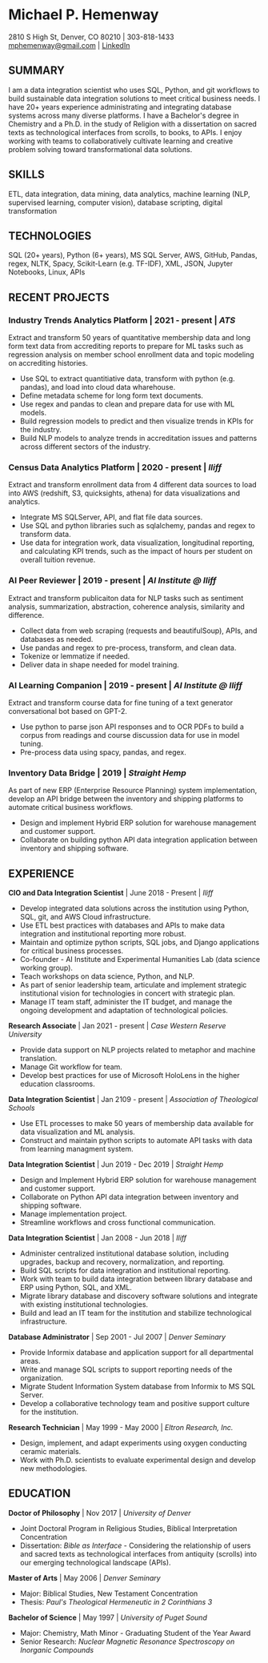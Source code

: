 # Michael P. Hemenway

2810 S High St, Denver, CO 80210 | 303-818-1433  
[mphemenway@gmail.com](mailto:mphemenway@gmail.com) | [LinkedIn](https://www.linkedin.com/in/michael-hemenway-06450515b/) 

## SUMMARY  

I am a data integration scientist who uses SQL, Python, and git workflows to build sustainable data integration solutions to meet critical business needs. I have 20+ years experience administrating and integrating database systems across many diverse platforms. I have a Bachelor's degree in Chemistry and a Ph.D. in the study of Religion with a dissertation on sacred texts as technological interfaces from scrolls, to books, to APIs. I enjoy working with teams to collaboratively cultivate learning and creative problem solving toward transformational data solutions. 

## SKILLS
ETL, data integration, data mining, data analytics, machine learning (NLP, supervised learning, computer vision), database scripting, digital transformation

## TECHNOLOGIES  

SQL (20+ years), Python (6+ years), MS SQL Server, AWS, GitHub, Pandas, regex, NLTK, Spacy, Scikit-Learn (e.g. TF-IDF), XML, JSON, Jupyter Notebooks, Linux, APIs
    
## RECENT PROJECTS

### Industry Trends Analytics Platform | 2021 - present | _ATS_
Extract and transform 50 years of quantitative membership data and long form text data from accrediting reports to prepare for ML tasks such as regression analysis on member school enrollment data and topic modeling on accrediting histories.

- Use SQL to extract quantitiative data, transform with python (e.g. pandas), and load into cloud data wharehouse.
- Define metadata scheme for long form text documents.
- Use regex and pandas to clean and prepare data for use with ML models.
- Build regression models to predict and then visualize trends in KPIs for the industry.
- Build NLP models to analyze trends in accreditation issues and patterns across different sectors of the industry.

### Census Data Analytics Platform | 2020 - present | _Iliff_
Extract and transform enrollment data from 4 different data sources to load into AWS (redshift, S3, quicksights, athena) for data visualizations and analytics.

- Integrate MS SQLServer, API, and flat file data sources.
- Use SQL and python libraries such as sqlalchemy, pandas and regex to transform data. 
- Use data for integration work, data visualization, longitudinal reporting, and calculating KPI trends, such as the impact of hours per student on overall tuition revenue.

### AI Peer Reviewer | 2019 - present | _AI Institute @ Iliff_
Extract and transform publicaiton data for NLP tasks such as sentiment analysis, summarization, abstraction, coherence analysis, similarity and difference. 

- Collect data from web scraping (requests and beautifulSoup), APIs, and databases as needed.
- Use pandas and regex to pre-process, transform, and clean data. 
- Tokenize or lemmatize if needed.
- Deliver data in shape needed for model training.

### AI Learning Companion | 2019 - present | _AI Institute @ Iliff_
Extract and transform course data for fine tuning of a text generator conversational bot based on GPT-2.

- Use python to parse json API responses and to OCR PDFs to build a corpus from readings and course discussion data for use in model tuning. 
- Pre-process data using spacy, pandas, and regex.

### Inventory Data Bridge | 2019 | _Straight Hemp_
As part of new ERP (Enterprise Resource Planning) system implementation, develop an API bridge between the inventory and shipping platforms to automate critical business workflows.

- Design and implement Hybrid ERP solution for warehouse management and customer support.
- Collaborate on building python API data integration application between inventory and shipping software.

## EXPERIENCE

__CIO and Data Integration Scientist__ | June 2018 - Present | _Iliff_
 
- Develop integrated data solutions across the institution using Python, SQL, git, and AWS Cloud infrastructure.
- Use ETL best practices with databases and APIs to make data integration and institutional reporting more robust.
- Maintain and optimize python scripts, SQL jobs, and Django applications for critical business processes. 
- Co-founder - AI Institute and Experimental Humanities Lab (data science working group).
- Teach workshops on data science, Python, and NLP.
- As part of senior leadership team, articulate and implement strategic institutional vision for technologies in concert with strategic plan.
- Manage IT team staff, administer the IT budget, and manage the ongoing development and adaptation of technological policies.

__Research Associate__ | Jan 2021 - present | _Case Western Reserve University_

- Provide data support on NLP projects related to metaphor and machine translation.
- Manage Git workflow for team.
- Develop best practices for use of Microsoft HoloLens in the higher education classrooms.

__Data Integration Scientist__ | Jan 2109 - present | _Association of Theological Schools_

- Use ETL processes to make 50 years of membership data available for data visualization and ML analysis.
- Construct and maintain python scripts to automate API tasks with data from learning managment system.

__Data Integration Scientist__ | Jun 2019 - Dec 2019 | _Straight Hemp_

- Design and Implement Hybrid ERP solution for warehouse management and customer support.
- Collaborate on Python API data integration between inventory and shipping software.
- Manage implementation project.
- Streamline workflows and cross functional communication.

__Data Integration Scientist__ | Jan 2008 - Jun 2018 | _Iliff_

- Administer centralized institutional database solution, including upgrades, backup and recovery, normalization, and reporting.
- Build SQL scripts for data integration and institutional reporting.
- Work with team to build data integration between library database and ERP using Python, SQL, and XML.
- Migrate library database and discovery software solutions and integrate with existing institutional technologies.
- Build and lead an IT team for the institution and stabilize technological infrastructure.

__Database Administrator__ | Sep 2001 - Jul 2007 | _Denver Seminary_  

- Provide Informix database and application support for all departmental areas.
- Write and manage SQL scripts to support reporting needs of the organization.
- Migrate Student Information System database from Informix to MS SQL Server.
- Develop a collaborative technology team and positive support culture for the institution.

__Research Technician__ | May 1999 - May 2000 | _Eltron Research, Inc._

- Design, implement, and adapt experiments using oxygen conducting ceramic materials.
- Work with Ph.D. scientists to evaluate experimental design and develop new methodologies.

## EDUCATION  

__Doctor of Philosophy__ | Nov 2017 | _University of Denver_  

- Joint Doctoral Program in Religious Studies, Biblical Interpretation Concentration
- Dissertation: _Bible as Interface_ - Considering the relationship of users and sacred texts as technological interfaces from antiquity (scrolls) into our emerging technological landscape (APIs).

__Master of Arts__ | May 2006 | _Denver Seminary_  

- Major: Biblical Studies, New Testament Concentration
- Thesis: _Paul's Theological Hermeneutic in 2 Corinthians 3_

__Bachelor of Science__ | May 1997 | _University of Puget Sound_  

- Major: Chemistry, Math Minor - Graduating Student of the Year Award
- Senior Research: _Nuclear Magnetic Resonance Spectroscopy on Inorganic Compounds_
